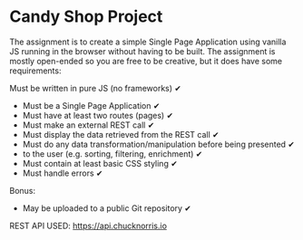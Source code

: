 # Candy Shop Project
 
 The assignment is to create a simple Single Page Application using
vanilla JS running in the browser without having to be built. The
assignment is mostly open-ended so you are free to be creative, but it
does have some requirements:
 
 
 Must be written in pure JS (no frameworks) ✔
- Must be a Single Page Application ✔
- Must have at least two routes (pages) ✔
- Must make an external REST call ✔
- Must display the data retrieved from the REST call ✔
- Must do any data transformation/manipulation before being presented  ✔
- to the user (e.g. sorting, filtering, enrichment) ✔
- Must contain at least basic CSS styling  ✔
- Must handle errors ✔

Bonus:
- May be uploaded to a public Git repository ✔


REST API USED:
https://api.chucknorris.io
